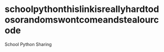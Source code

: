 schoolpythonthislinkisreallyhardtodosorandomswontcomeandstealourcode
====================================================================

School Python Sharing
